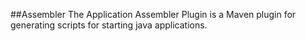 ##Assembler
The Application Assembler Plugin is a Maven plugin for generating scripts for starting java applications.
[](https://www.mojohaus.org/appassembler/appassembler-maven-plugin/)
